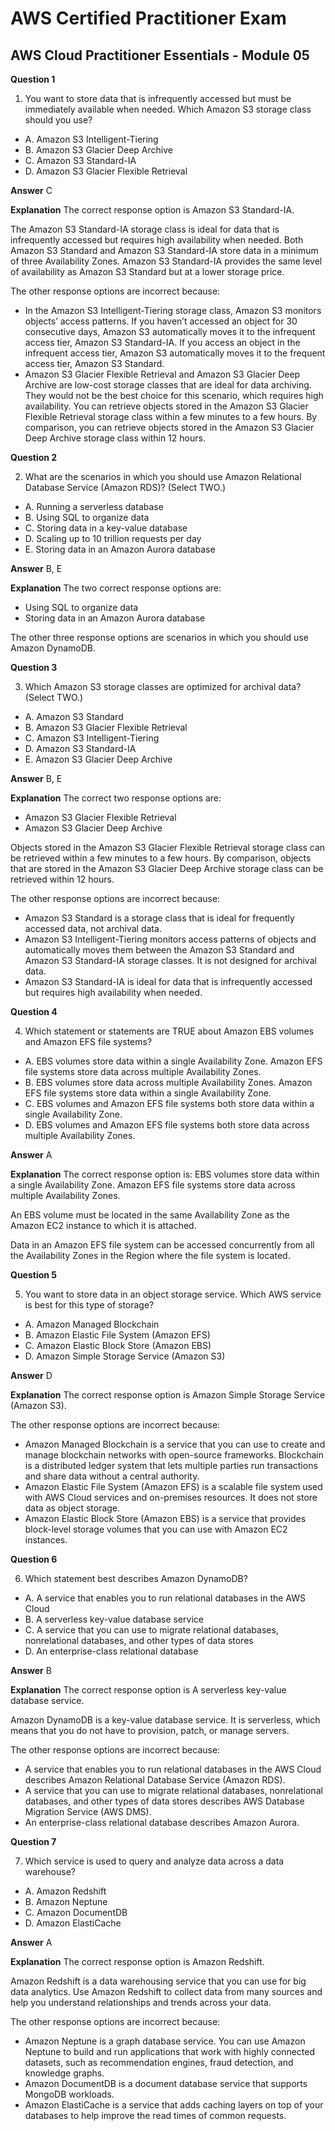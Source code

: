 # AWS Certified Practitioner Exam

## AWS Cloud Practitioner Essentials - Module 05

**Question 1**

1. You want to store data that is infrequently accessed but must be immediately available when needed. Which Amazon S3 storage class should you use?
*  A. Amazon S3 Intelligent-Tiering
*  B. Amazon S3 Glacier Deep Archive
*  C. Amazon S3 Standard-IA
*  D. Amazon S3 Glacier Flexible Retrieval


**Answer**  C

**Explanation**
The correct response option is Amazon S3 Standard-IA.

The Amazon S3 Standard-IA storage class is ideal for data that is infrequently accessed but requires high availability when needed. Both Amazon S3 Standard and Amazon S3 Standard-IA store data in a minimum of three Availability Zones. Amazon S3 Standard-IA provides the same level of availability as Amazon S3 Standard but at a lower storage price.

The other response options are incorrect because:

* In the Amazon S3 Intelligent-Tiering storage class, Amazon S3 monitors objects’ access patterns. If you haven’t accessed an object for 30 consecutive days, Amazon S3 automatically moves it to the infrequent access tier, Amazon S3 Standard-IA. If you access an object in the infrequent access tier, Amazon S3 automatically moves it to the frequent access tier, Amazon S3 Standard.
* Amazon S3 Glacier Flexible Retrieval and Amazon S3 Glacier Deep Archive are low-cost storage classes that are ideal for data archiving. They would not be the best choice for this scenario, which requires high availability. You can retrieve objects stored in the Amazon S3 Glacier Flexible Retrieval storage class within a few minutes to a few hours. By comparison, you can retrieve objects stored in the Amazon S3 Glacier Deep Archive storage class within 12 hours.


**Question 2**

2. What are the scenarios in which you should use Amazon Relational Database Service (Amazon RDS)? (Select TWO.)
* A. Running a serverless database
* B. Using SQL to organize data
* C. Storing data in a key-value database
* D. Scaling up to 10 trillion requests per day
* E. Storing data in an Amazon Aurora database


**Answer**  B, E

**Explanation**
The two correct response options are:
* Using SQL to organize data
* Storing data in an Amazon Aurora database

The other three response options are scenarios in which you should use Amazon DynamoDB.

**Question 3**

3. Which Amazon S3 storage classes are optimized for archival data? (Select TWO.)
* A. Amazon S3 Standard
* B. Amazon S3 Glacier Flexible Retrieval
* C. Amazon S3 Intelligent-Tiering
* D. Amazon S3 Standard-IA
* E. Amazon S3 Glacier Deep Archive


**Answer**  B, E

**Explanation**
The correct two response options are:
* Amazon S3 Glacier Flexible Retrieval
* Amazon S3 Glacier Deep Archive

Objects stored in the Amazon S3 Glacier Flexible Retrieval storage class can be retrieved within a few minutes to a few hours. By comparison, objects that are stored in the Amazon S3 Glacier Deep Archive storage class can be retrieved within 12 hours.

The other response options are incorrect because:

* Amazon S3 Standard is a storage class that is ideal for frequently accessed data, not archival data.
* Amazon S3 Intelligent-Tiering monitors access patterns of objects and automatically moves them between the Amazon S3 Standard and Amazon S3 Standard-IA storage classes. It is not designed for archival data.
* Amazon S3 Standard-IA is ideal for data that is infrequently accessed but requires high availability when needed.

**Question 4**

4. Which statement or statements are TRUE about Amazon EBS volumes and Amazon EFS file systems?
* A. EBS volumes store data within a single Availability Zone. Amazon EFS file systems store data across multiple Availability Zones.
* B. EBS volumes store data across multiple Availability Zones. Amazon EFS file systems store data within a single Availability Zone.
* C. EBS volumes and Amazon EFS file systems both store data within a single Availability Zone.
* D. EBS volumes and Amazon EFS file systems both store data across multiple Availability Zones.



**Answer**  A

**Explanation**
The correct response option is: EBS volumes store data within a single Availability Zone. Amazon EFS file systems store data across multiple Availability Zones.

An EBS volume must be located in the same Availability Zone as the Amazon EC2 instance to which it is attached.

Data in an Amazon EFS file system can be accessed concurrently from all the Availability Zones in the Region where the file system is located.


**Question 5**

5. You want to store data in an object storage service. Which AWS service is best for this type of storage?
* A. Amazon Managed Blockchain
* B. Amazon Elastic File System (Amazon EFS)
* C. Amazon Elastic Block Store (Amazon EBS)
* D. Amazon Simple Storage Service (Amazon S3)

**Answer**  D

**Explanation**
The correct response option is Amazon Simple Storage Service (Amazon S3).

The other response options are incorrect because:

* Amazon Managed Blockchain is a service that you can use to create and manage blockchain networks with open-source frameworks. Blockchain is a distributed ledger system that lets multiple parties run transactions and share data without a central authority.
* Amazon Elastic File System (Amazon EFS) is a scalable file system used with AWS Cloud services and on-premises resources. It does not store data as object storage.
* Amazon Elastic Block Store (Amazon EBS) is a service that provides block-level storage volumes that you can use with Amazon EC2 instances.

**Question 6**

6. Which statement best describes Amazon DynamoDB?
* A. A service that enables you to run relational databases in the AWS Cloud
* B. A serverless key-value database service
* C. A service that you can use to migrate relational databases, nonrelational databases, and other types of data stores
* D. An enterprise-class relational database

**Answer**  B

**Explanation**
The correct response option is A serverless key-value database service.

Amazon DynamoDB is a key-value database service. It is serverless, which means that you do not have to provision, patch, or manage servers.

The other response options are incorrect because:

* A service that enables you to run relational databases in the AWS Cloud describes Amazon Relational Database Service (Amazon RDS).
* A service that you can use to migrate relational databases, nonrelational databases, and other types of data stores describes AWS Database Migration Service (AWS DMS).
* An enterprise-class relational database describes Amazon Aurora.
  
**Question 7**

7. Which service is used to query and analyze data across a data warehouse?
* A. Amazon Redshift
* B. Amazon Neptune
* C. Amazon DocumentDB
* D. Amazon ElastiCache

**Answer**  A

**Explanation**
The correct response option is Amazon Redshift.

Amazon Redshift is a data warehousing service that you can use for big data analytics. Use Amazon Redshift to collect data from many sources and help you understand relationships and trends across your data.

The other response options are incorrect because:

* Amazon Neptune is a graph database service. You can use Amazon Neptune to build and run applications that work with highly connected datasets, such as recommendation engines, fraud detection, and knowledge graphs.
* Amazon DocumentDB is a document database service that supports MongoDB workloads.
* Amazon ElastiCache is a service that adds caching layers on top of your databases to help improve the read times of common requests.

